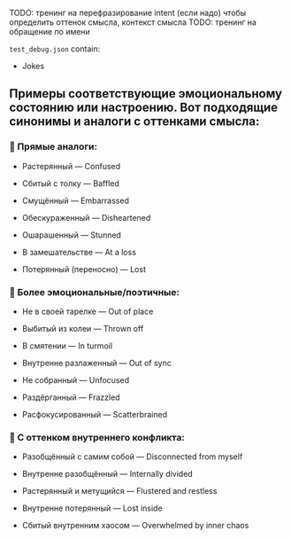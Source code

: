 
TODO: тренинг на перефразирование intent (если надо) чтобы определить оттенок смысла, контекст смысла
TODO: тренинг на обращение по имени

`test_debug.json` contain:

* Jokes

## Примеры соответствующие эмоциональному состоянию или настроению. Вот подходящие синонимы и аналоги с оттенками смысла:

### 📌 Прямые аналоги:

* Растерянный — Confused

* Сбитый с толку — Baffled

* Смущённый — Embarrassed

* Обескураженный — Disheartened

* Ошарашенный — Stunned

* В замешательстве — At a loss

* Потерянный (переносно) — Lost

### 📌 Более эмоциональные/поэтичные:

* Не в своей тарелке — Out of place

* Выбитый из колеи — Thrown off

* В смятении — In turmoil

* Внутренне разлаженный — Out of sync

* Не собранный — Unfocused

* Раздёрганный — Frazzled

* Расфокусированный — Scatterbrained

### 📌 С оттенком внутреннего конфликта:

* Разобщённый с самим собой — Disconnected from myself

* Внутренне разобщённый — Internally divided

* Растерянный и метущийся — Flustered and restless

* Внутренне потерянный — Lost inside

* Сбитый внутренним хаосом — Overwhelmed by inner chaos

